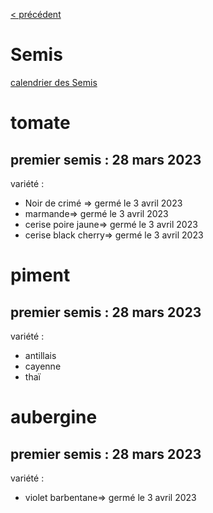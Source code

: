 [< précédent](../README.md)

# Semis

[calendrier des Semis](./doc/semis-2023.md)

# tomate

## premier semis : 28 mars 2023

variété :

- Noir de crimé => germé le 3 avril 2023
- marmande=> germé le 3 avril 2023
- cerise poire jaune=> germé le 3 avril 2023
- cerise black cherry=> germé le 3 avril 2023

# piment

## premier semis : 28 mars 2023

variété :

- antillais
- cayenne
- thaï

# aubergine

## premier semis : 28 mars 2023

variété :

- violet barbentane=> germé le 3 avril 2023
